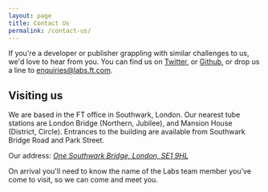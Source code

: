 ```yaml
---
layout: page
title: Contact Us
permalink: /contact-us/
---
```

If you're a developer or publisher grappling with similar challenges to us, we'd love to hear from you.  You can find us on [Twitter](https://twitter.com/ftlabs), or [Github](https://github.com/ftlabs), or drop us a line to [enquiries@labs.ft.com](mailto:enquiries@labs.ft.com).

## Visiting us

We are based in the FT office in Southwark, London.  Our nearest tube stations are London Bridge (Northern, Jubilee), and Mansion House (District, Circle). Entrances to the building are available from Southwark Bridge Road and Park Street.

Our address: [*One Southwark Bridge, London, SE1 9HL*](https://www.google.co.uk/maps/place/The+Financial+Times+Ltd/@51.5069334,-0.0967442,16.1z/data=!4m5!3m4!1s0x487604a9c4ccccb1:0x32bf663665a677d0!8m2!3d51.5073169!4d-0.0946951)

<!-- <div class="inner" style='overflow:hidden;height:350px;width:100%;'>
<div id="gmap_canvas" style="height:350px; width:100%;"></div>
</div>
<style>.gmap{position:relative;line-height:1.12;overflow:hidden;color:#000;white-space:nowrap;display:block;margin-bottom:2px;font-weight:500;}</style>

<script type="text/javascript" src="https://maps.google.com/maps/api/js?sensor=false"></script>
<script type="text/javascript">function init_map(){var myOptions = {zoom:14,center:new google.maps.LatLng(51.507367, -0.094420),mapTypeId: google.maps.MapTypeId.ROADMAP};map = new google.maps.Map(document.getElementById("gmap_canvas"), myOptions);marker = new google.maps.Marker({map: map,position: new google.maps.LatLng(51.507367, -0.094420)});infowindow = new google.maps.InfoWindow({content:"<span class='gmap'><b>FT Labs</b></span><span class='gmap'>One Southwark Bridge, London, SE1 9HL</span><span class='gmap'> London</span>" });google.maps.event.addListener(marker, "click", function(){infowindow.open(map,marker);});}google.maps.event.addDomListener(window, "load", init_map);</script> -->

On arrival you'll need to know the name of the Labs team member you've come to visit, so we can come and meet you.
